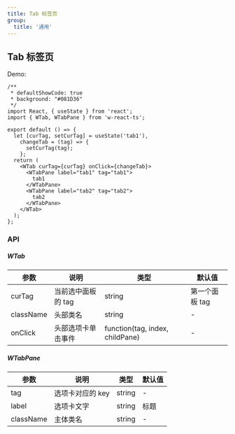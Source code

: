 ```yaml
---
title: Tab 标签页
group:
  title: '通用'
---
```


## Tab 标签页

Demo:

```tsx
/**
 * defaultShowCode: true
 * background: "#081D36"
 */
import React, { useState } from 'react';
import { WTab, WTabPane } from 'w-react-ts';

export default () => {
  let [curTag, setCurTag] = useState('tab1'),
    changeTab = (tag) => {
      setCurTag(tag);
    };
  return (
    <WTab curTag={curTag} onClick={changeTab}>
      <WTabPane label="tab1" tag="tab1">
        tab1
      </WTabPane>
      <WTabPane label="tab2" tag="tab2">
        tab2
      </WTabPane>
    </WTab>
  );
};
```

### API

##### WTab

| 参数      | 说明               | 类型                            | 默认值         |
| --------- | ------------------ | ------------------------------- | -------------- |
| curTag    | 当前选中面板的 tag | string                          | 第一个面板 tag |
| className | 头部类名           | string                          | -              |
| onClick   | 头部选项卡单击事件 | function(tag, index, childPane) | -              |

##### WTabPane

| 参数      | 说明             | 类型   | 默认值 |
| --------- | ---------------- | ------ | ------ |
| tag       | 选项卡对应的 key | string | -      |
| label     | 选项卡文字       | string | 标题   |
| className | 主体类名         | string | -      |
